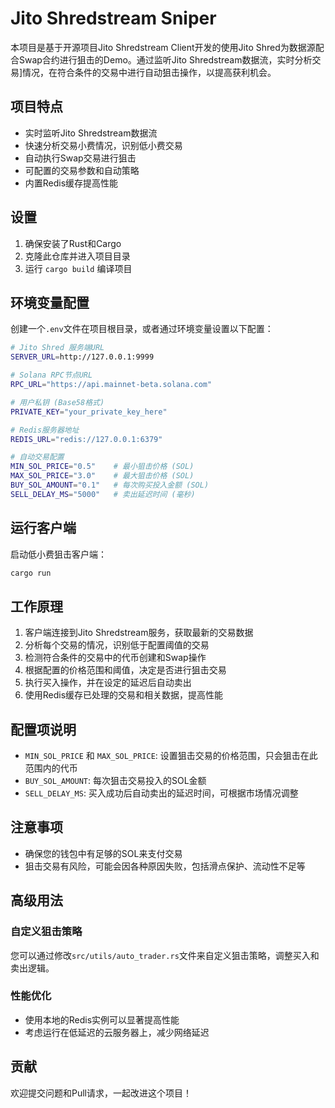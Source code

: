 # Jito Shredstream Sniper

本项目是基于开源项目Jito Shredstream Client开发的使用Jito Shred为数据源配合Swap合约进行狙击的Demo。通过监听Jito Shredstream数据流，实时分析交易]情况，在符合条件的交易中进行自动狙击操作，以提高获利机会。

## 项目特点

- 实时监听Jito Shredstream数据流
- 快速分析交易小费情况，识别低小费交易
- 自动执行Swap交易进行狙击
- 可配置的交易参数和自动策略
- 内置Redis缓存提高性能

## 设置

1. 确保安装了Rust和Cargo
2. 克隆此仓库并进入项目目录
3. 运行 `cargo build` 编译项目

## 环境变量配置

创建一个`.env`文件在项目根目录，或者通过环境变量设置以下配置：

```bash
# Jito Shred 服务端URL
SERVER_URL=http://127.0.0.1:9999

# Solana RPC节点URL
RPC_URL="https://api.mainnet-beta.solana.com"

# 用户私钥 (Base58格式)
PRIVATE_KEY="your_private_key_here"

# Redis服务器地址
REDIS_URL="redis://127.0.0.1:6379"

# 自动交易配置
MIN_SOL_PRICE="0.5"    # 最小狙击价格 (SOL)
MAX_SOL_PRICE="3.0"    # 最大狙击价格 (SOL)
BUY_SOL_AMOUNT="0.1"   # 每次购买投入金额 (SOL)
SELL_DELAY_MS="5000"   # 卖出延迟时间 (毫秒)
```

## 运行客户端

启动低小费狙击客户端：

```bash
cargo run
```

## 工作原理

1. 客户端连接到Jito Shredstream服务，获取最新的交易数据
2. 分析每个交易的情况，识别低于配置阈值的交易
3. 检测符合条件的交易中的代币创建和Swap操作
4. 根据配置的价格范围和阈值，决定是否进行狙击交易
5. 执行买入操作，并在设定的延迟后自动卖出
6. 使用Redis缓存已处理的交易和相关数据，提高性能

## 配置项说明

- `MIN_SOL_PRICE` 和 `MAX_SOL_PRICE`: 设置狙击交易的价格范围，只会狙击在此范围内的代币
- `BUY_SOL_AMOUNT`: 每次狙击交易投入的SOL金额
- `SELL_DELAY_MS`: 买入成功后自动卖出的延迟时间，可根据市场情况调整

## 注意事项

- 确保您的钱包中有足够的SOL来支付交易
- 狙击交易有风险，可能会因各种原因失败，包括滑点保护、流动性不足等

## 高级用法

### 自定义狙击策略

您可以通过修改`src/utils/auto_trader.rs`文件来自定义狙击策略，调整买入和卖出逻辑。

### 性能优化

- 使用本地的Redis实例可以显著提高性能
- 考虑运行在低延迟的云服务器上，减少网络延迟

## 贡献

欢迎提交问题和Pull请求，一起改进这个项目！ 

